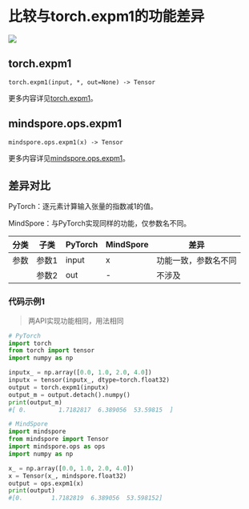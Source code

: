 # 比较与torch.expm1的功能差异

<a href="https://gitee.com/mindspore/docs/blob/master/docs/mindspore/source_zh_cn/note/api_mapping/pytorch_diff/expm1.md" target="_blank"><img src="https://mindspore-website.obs.cn-north-4.myhuaweicloud.com/website-images/master/resource/_static/logo_source.png"></a>

## torch.expm1

```text
torch.expm1(input, *, out=None) -> Tensor
```

更多内容详见[torch.expm1](https://pytorch.org/docs/1.8.1/generated/torch.expm1.html)。

## mindspore.ops.expm1

```text
mindspore.ops.expm1(x) -> Tensor
```

更多内容详见[mindspore.ops.expm1](https://www.mindspore.cn/docs/zh-CN/master/api_python/ops/mindspore.ops.expm1.html)。

## 差异对比

PyTorch：逐元素计算输入张量的指数减1的值。

MindSpore：与PyTorch实现同样的功能，仅参数名不同。

| 分类 | 子类 |PyTorch | MindSpore | 差异 |
| --- | --- | --- | --- |---|
|参数 | 参数1 | input | x |功能一致，参数名不同 |
|  | 参数2 | out | - | 不涉及 |

### 代码示例1

> 两API实现功能相同，用法相同

```python
# PyTorch
import torch
from torch import tensor
import numpy as np

inputx_ = np.array([0.0, 1.0, 2.0, 4.0])
inputx = tensor(inputx_, dtype=torch.float32)
output = torch.expm1(inputx)
output_m = output.detach().numpy()
print(output_m)
#[ 0.         1.7182817  6.389056  53.59815  ]

# MindSpore
import mindspore
from mindspore import Tensor
import mindspore.ops as ops
import numpy as np

x_ = np.array([0.0, 1.0, 2.0, 4.0])
x = Tensor(x_, mindspore.float32)
output = ops.expm1(x)
print(output)
#[0.        1.7182819  6.389056  53.598152]
```
